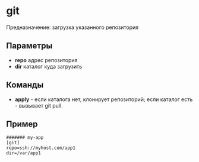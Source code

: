 # git

Предназначение: загрузка указанного репозитория

## Параметры

* **repo** адрес репозитория
* **dir** каталог куда загрузить

## Команды

* **apply** - если каталога нет, клонирует репозиторий; если каталог есть - вызывает git pull.

## Пример

```
####### my-app
[git]
repo=ssh://myhost.com/app1
dir=/var/app1
```
